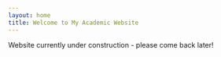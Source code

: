 ```yaml
---
layout: home
title: Welcome to My Academic Website
---
```


Website currently under construction - please come back later!
